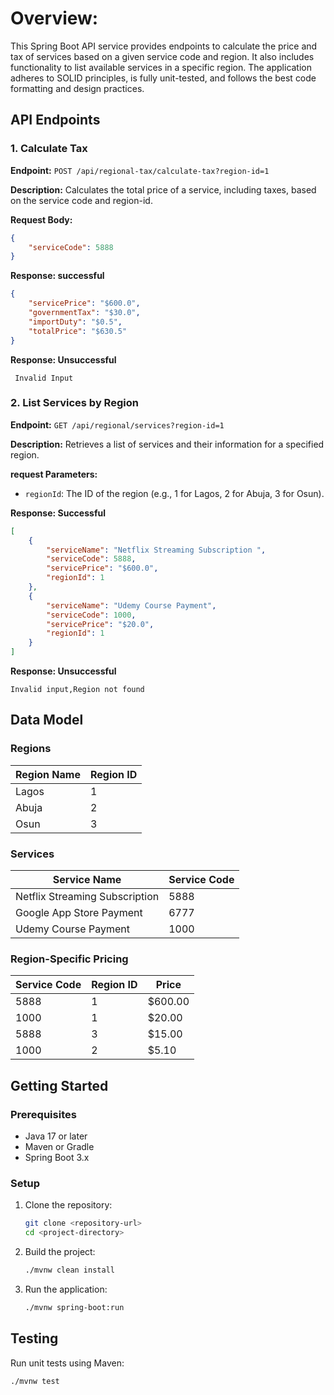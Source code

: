 # Overview:

This Spring Boot API service provides endpoints to calculate the price and tax of services based on a given service code and region. It also includes functionality to list available services in a specific region. The application adheres to SOLID principles, is fully unit-tested, and follows the best code formatting and design practices.


## API Endpoints

### 1. Calculate Tax

**Endpoint:** `POST /api/regional-tax/calculate-tax?region-id=1`

**Description:** Calculates the total price of a service, including taxes, based on the service code and region-id.

**Request Body:**

```json
{
    "serviceCode": 5888
}
```

**Response: successful**

```json
{
    "servicePrice": "$600.0",
    "governmentTax": "$30.0",
    "importDuty": "$0.5",
    "totalPrice": "$630.5"
}
```

**Response: Unsuccessful**

```
 Invalid Input

```


### 2. List Services by Region

**Endpoint:** `GET /api/regional/services?region-id=1`

**Description:** Retrieves a list of services and their information for a specified region.

**request Parameters:**

- `regionId`: The ID of the region (e.g., 1 for Lagos, 2 for Abuja, 3 for Osun).

**Response: Successful**

```json
[
    {
        "serviceName": "Netflix Streaming Subscription ",
        "serviceCode": 5888,
        "servicePrice": "$600.0",
        "regionId": 1
    },
    {
        "serviceName": "Udemy Course Payment",
        "serviceCode": 1000,
        "servicePrice": "$20.0",
        "regionId": 1
    }
]
```



**Response: Unsuccessful**

```
Invalid input,Region not found
```
    

## Data Model

### Regions

| Region Name | Region ID |
| ----------- | --------- |
| Lagos       | 1         |
| Abuja       | 2         |
| Osun        | 3         |

### Services

| Service Name                   | Service Code |
| ------------------------------ | ------------ |
| Netflix Streaming Subscription | 5888         |
| Google App Store Payment       | 6777         |
| Udemy Course Payment           | 1000         |

### Region-Specific Pricing

| Service Code | Region ID | Price    |
| ------------ | --------- | -------- |
| 5888         | 1         | $600.00  |
| 1000         | 1         | $20.00   |
| 5888         | 3         | $15.00   |
| 1000         | 2         | $5.10    |


## Getting Started

### Prerequisites

- Java 17 or later
- Maven or Gradle
- Spring Boot 3.x

### Setup

1. Clone the repository:
   ```bash
   git clone <repository-url>
   cd <project-directory>
   ```
2. Build the project:
   ```bash
   ./mvnw clean install
   ```
3. Run the application:
   ```bash
   ./mvnw spring-boot:run
   ```

## Testing

Run unit tests using Maven:

```bash
./mvnw test
```


